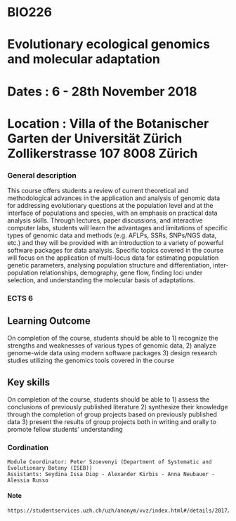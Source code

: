 # BIO226

# Evolutionary ecological genomics and molecular adaptation

# Dates : 6 - 28th November 2018

# Location : Villa of the Botanischer Garten der Universität Zürich Zollikerstrasse 107 8008 Zürich

### General description

This course offers students a review of current theoretical and methodological advances in the application and analysis of genomic data for addressing evolutionary questions at the population level and at the interface of populations and species, with an emphasis on practical data analysis skills. Through lectures, paper discussions, and interactive computer labs, students will learn the advantages and limitations of specific types of genomic data and methods (e.g. AFLPs, SSRs, SNPs/NGS data, etc.) and they will be provided with an introduction to a variety of powerful software packages for data analysis. Specific topics covered in the course will focus on the application of multi-locus data for estimating population genetic parameters, analysing population structure and differentiation, inter-population relationships, demography, gene flow, finding loci under selection, and understanding the molecular basis of adaptations.

### ECTS 6

## Learning Outcome
On completion of the course, students should be able to 1) recognize the strengths and weaknesses of various types of genomic data, 2) analyze genome-wide data using modern software packages 3) design research studies utilizing the genomics tools covered in the course

## Key skills

On completion of the course, students should be able to 1) assess the conclusions of previously published literature 2) synthesize their knowledge through the completion of group projects based on previously published data 3) present the results of group projects both in writing and orally to promote fellow students’ understanding

### Cordination

	Module Coordinator: Peter Szoevenyi (Department of Systematic and Evolutionary Botany (ISEB))
	Assistants: Seydina Issa Diop - Alexander Kirbis - Anna Neubauer - Alessia Russo


#### Note
	https://studentservices.uzh.ch/uzh/anonym/vvz/index.html#/details/2017/003/SM/50028579

